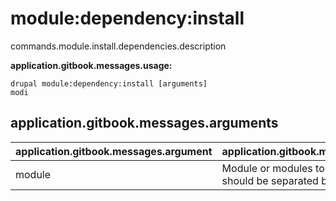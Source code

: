 # module:dependency:install
commands.module.install.dependencies.description

**application.gitbook.messages.usage:**
```
drupal module:dependency:install [arguments]
modi
```

## application.gitbook.messages.arguments
application.gitbook.messages.argument | application.gitbook.messages.details
---------|-------------
module | Module or modules to be enabled should be separated by a space

